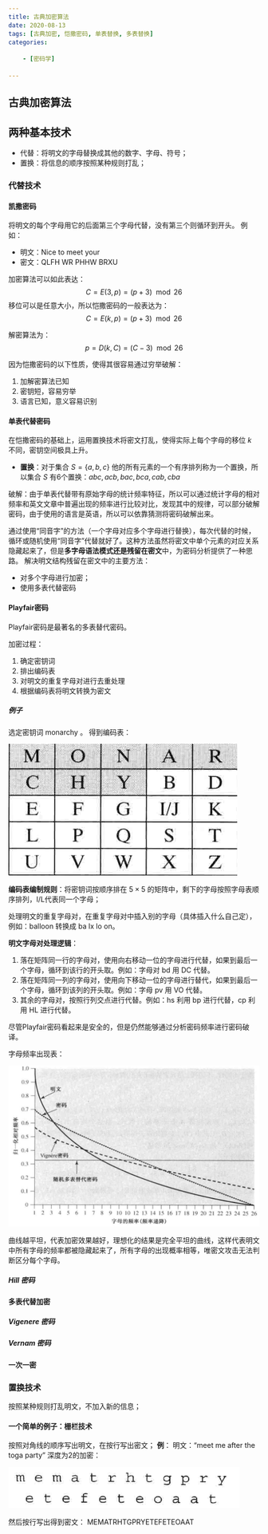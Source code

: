 ```yaml
---
title: 古典加密算法
date: 2020-08-13
tags: [古典加密, 恺撒密码, 单表替换, 多表替换]
categories: 

    - [密码学]

---
```


## 古典加密算法

## 两种基本技术

* 代替：将明文的字母替换成其他的数字、字母、符号；
* 置换：将信息的顺序按照某种规则打乱；

### 代替技术

#### 凯撒密码

将明文的每个字母用它的后面第三个字母代替，没有第三个则循环到开头。
例如：

* 明文：Nice to meet your
* 密文：QLFH WR PHHW BRXU

加密算法可以如此表达：
$$
C = E(3, p) = (p + 3) \mod 26
$$
移位可以是任意大小，所以恺撒密码的一般表达为：
$$
C = E(k, p) = (p + 3) \mod 26
$$

解密算法为：
$$
p = D(k, C) = (C - 3) \mod 26
$$

因为恺撒密码的以下性质，使得其很容易通过穷举破解：

1. 加解密算法已知
2. 密钥短，容易穷举
3. 语言已知，意义容易识别

#### 单表代替密码

在恺撒密码的基础上，运用置换技术将密文打乱，使得实际上每个字母的移位 $k$ 不同，密钥空间极具上升。

* **置换**：对于集合 $S = \{a, b, c\}$ 他的所有元素的一个有序排列称为一个置换，所以集合 $S$ 有6个置换：$abc, acb, bac, bca, cab, cba$

破解：由于单表代替带有原始字母的统计频率特征，所以可以通过统计字母的相对频率和英文文章中普遍出现的频率进行比较对比，发现其中的规律，可以部分破解密码，由于使用的语言是英语，所以可以依靠猜测将密码破解出来。

通过使用“同音字”的方法（一个字母对应多个字母进行替换），每次代替的时候，循环或随机使用“同音字”代替就好了。这种方法虽然将密文中单个元素的对应关系隐藏起来了，但是**多字母语法模式还是残留在密文**中，为密码分析提供了一种思路。
解决明文结构残留在密文中的主要方法：

* 对多个字母进行加密；
* 使用多表代替密码

#### Playfair密码

Playfair密码是最著名的多表替代密码。

加密过程：

1. 确定密钥词
2. 排出编码表
3. 对明文的重复字母对进行去重处理
4. 根据编码表将明文转换为密文

##### 例子

选定密钥词 monarchy 。
得到编码表：

![picture 2](assets/8f7432c1b8f3da7db7f4b5b160fb4970401c6489724d477d9dd8c7d7788a03d9.png)

**编码表编制规则**：将密钥词按顺序排在 $5 \times 5$ 的矩阵中，剩下的字母按照字母表顺序排列，I/L代表同一个字母；

处理明文的重复字母对，在重复字母对中插入别的字母（具体插入什么自己定），例如：balloon 转换成 ba lx lo on。

**明文字母对处理逻辑**：

1. 落在矩阵同一行的字母对，使用向右移动一位的字母进行代替，如果到最后一个字母，循环到该行的开头取。例如：字母对 bd 用 DC 代替。
2. 落在矩阵同一列的字母对，使用向下移动一位的字母进行替代，如果到最后一个字母，循环到该列的开头取。例如：字母 pv 用 VO 代替。
3. 其余的字母对，按照行列交点进行代替。例如：hs 利用 bp 进行代替，cp 利用 HL 进行代替。

尽管Playfair密码看起来是安全的，但是仍然能够通过分析密码频率进行密码破译。

字母频率出现表：

![picture 3](assets/27e730caf680a750e89e303019adaeb6162055a7dca52930b5dd335971e7b7b6.png)

曲线越平坦，代表加密效果越好，理想化的结果是完全平坦的曲线，这样代表明文中所有字母的频率都被隐藏起来了，所有字母的出现概率相等，唯密文攻击无法判断区分每个字母。

##### Hill 密码

#### 多表代替加密

##### Vigenere 密码

##### Vernam 密码

#### 一次一密

### 置换技术

按照某种规则打乱明文，不加入新的信息；

#### 一个简单的例子：栅栏技术

按照对角线的顺序写出明文，在按行写出密文；
**例**：
明文：“meet me after the toga party”
深度为2的加密：

![picture 4](assets/3a8f32c90b09547c14c19661058984a4488185f0599c7160b57bc49f439841ee.png)

然后按行写出得到密文：
MEMATRHTGPRYETEFETEOAAT
